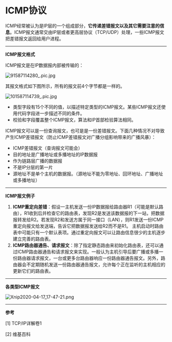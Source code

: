 # ICMP协议

ICMP经常被认为是IP层的一个组成部分，**它传递差错报文以及其它需要注意的信息**。ICMP报文通常交由IP层或者更高层协议（TCP/UDP）处理，一些ICMP报文把差错报文返回给用户进程。

***

**ICMP报文格式**

ICMP报文是在IP数据报内部被传输的：

![91587114280_.pic.jpg](https://i.loli.net/2020/04/17/FYwSzM4Wc8dbKDk.png)

其报文格式如下图所示，所有的报文前4个字节都是一样的。

![101587114739_.pic.jpg](https://i.loli.net/2020/04/17/GSjuUW4RdqKVO1s.png)

* 类型字段有15个不同的值，以描述特定类型的ICMP报文。某些ICMP报文还使用代码字段进一步描述不同的条件。
* 校验和字段覆盖整个ICMP报文，算法和IP首部检验算法相同。

ICMP报文可以是一份查询报文，也可是是一份差错报文。下面几种情况不对导致产生ICMP差错报文（防止ICMP差错报文对广播分组影响带来的广播风暴）：

* ICMP差错报文（查询报文可能会）
* 目的地址是广播地址或多播地址的IP数据报
* 作为链路层广播的数据报
* 不是IP分层的第一片
* 源地址不是单个主机的数据报。（源地址不能为零地址、回环地址、广播地址或多播地址）

***

**ICMP报文例子**

1. **ICMP重定向差错**：假设一主机发送一份IP数据报给路由器R1（可能是默认路由），R1收到后并检查它的路由表，发现R2是发送该数据报的下一站，把数据报转发给R2。若发现R2和发送方属于同一接口（LAN），则R1发送一份ICMP重定向报文给发送端，告诉它把数据报发送给R2而不是R1。
   主机启动时路由表中可能只有一个默认表项。通过重定向报文可以让路由信息很少的主机逐步建立完善的路由表。
2. **ICMP路由器通告、请求报文**：除了指定静态路由来初始化路由表，还可以通过ICMP路由器通告和请求报文来实现。一般认为主机引导后要广播或多播一份路由器请求报文，一台或更多台路由器响应一份路由器通告报文。另外，路由器会不定期随机发送一份路由器通告报文，允许每个正在监听的主机相应的更新它们的路由表。

***

**各类型ICMP报文**

![Xnip2020-04-17_17-47-21.png](https://i.loli.net/2020/04/17/yr1VsNjcPhqovBT.png)

***

**参考**

[1] TCP/IP详解卷1

[2] 维基百科
